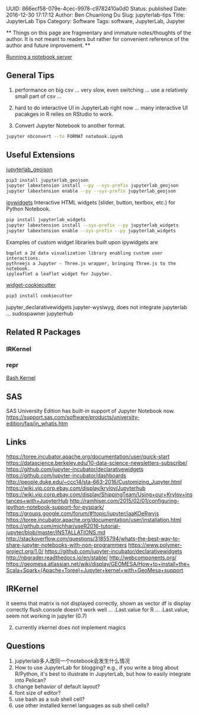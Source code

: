 UUID: 866ecf58-079e-4cec-9978-c9782410a0d0
Status: published
Date: 2016-12-30 17:17:12
Author: Ben Chuanlong Du
Slug: jupyterlab-tips
Title: JupyterLab Tips
Category: Software
Tags: software, JupyterLab, Jupyter

**
Things on this page are
fragmentary and immature notes/thoughts of the author.
It is not meant to readers
but rather for convenient reference of the author and future improvement.
**

[Running a notebook server](http://jupyter-notebook.readthedocs.io/en/latest/public_server.html)

## General Tips

1. performance on big csv ... very slow, even switching ...
use a relatively small part of csv ...

2. hard to do interactive UI in JupyterLab right now ...
many interactive UI pacakges in R relies on RStudio to work.

3. Convert Jupyter Notebook to another format.
```bash
jupyter nbconvert --to FORMAT notebook.ipynb
```

## Useful Extensions

[jupyterlab_geojson](https://github.com/jupyterlab/jupyterlab_geojson)
```bash
pip3 install jupyterlab_geojson
jupyter labextension install --py --sys-prefix jupyterlab_geojson
jupyter labextension enable --py --sys-prefix jupyterlab_geojson
```
[ipywidgets](https://github.com/ipython/ipywidgets/tree/master/jupyterlab_widgets)
Interactive HTML widgets (slider, button, textbox, etc.) for Python Notebook.
```bash
pip install jupyterlab_widgets
jupyter labextension install --sys-prefix --py jupyterlab_widgets
jupyter labextension enable --sys-prefix --py jupyterlab_widgets
```
Examples of custom widget libraries built upon ipywidgets are

    bqplot a 2d data visualization library enabling custom user interactions.
    pythreejs a Jupyter - Three.js wrapper, bringing Three.js to the notebook.
    ipyleaflet a leaflet widget for Jupyter.

[widget-cookiecutter](https://github.com/jupyter/widget-cookiecutter)
```bash
pip3 install cookiecutter
```
jupyter_declarativewidgets
jupyter-wysiwyg, does not integrate jupyterlab ...
sudospawner
jupyterhub


## Related R Packages
### IRKernel
### repr

[Bash Kernel](https://github.com/takluyver/bash_kernel)

## SAS
SAS University Edition has built-in support of Jupyter Notebook now. 
https://support.sas.com/software/products/university-edition/faq/jn_whatis.htm


## Links
https://toree.incubator.apache.org/documentation/user/quick-start
https://datascience.berkeley.edu/10-data-science-newsletters-subscribe/ 
https://github.com/jupyter-incubator/declarativewidgets
https://github.com/jupyter-incubator/dashboards
http://people.duke.edu/~ccc14/sta-663-2016/Customizing_Jupyter.html
https://wiki.vip.corp.ebay.com/display/krylov/Jupyterhub
https://wiki.vip.corp.ebay.com/display/ShippingTeam/Using+our+Krylov+instances+with+JupyterHub
http://ramhiser.com/2015/02/01/configuring-ipython-notebook-support-for-pyspark/
https://groups.google.com/forum/#!topic/jupyter/iaaKOeRwyjs
https://toree.incubator.apache.org/documentation/user/installation.html
https://github.com/michhar/useR2016-tutorial-jupyter/blob/master/INSTALLATIONS.md
http://stackoverflow.com/questions/31855794/whats-the-best-way-to-share-jupyter-notebooks-with-non-programmers
https://www.polymer-project.org/1.0/
https://github.com/jupyter-incubator/declarativewidgets
http://nbgrader.readthedocs.io/en/stable/
http://webcomponents.org/
https://geomesa.atlassian.net/wiki/display/GEOMESA/How+to+install+the+Scala+Spark+(Apache+Toree)+Jupyter+kernel+with+GeoMesa+support

## IRKernel
it seems that matrix is not displayed correctly, shown as vector
df is display correctly
flush.console doesn't work well ...
.Last.value for R ...
.Last.value, seem not working in jupyter (0.7)

2. currently irkernel does not implement magics 

## Questions
1. jupyterlab多人改同一个notebook会发生什么情况
2. How to use JupyterLab for blogging? e.g., if you write a blog about R/Python, it's best to illustrate in JupyterLab, but how to easily integrate into Pelican?
3. change behavior of default layout?
4. font size of editor?
5. use bash as a sub shell cell?
6. use other installed kernel languages as sub shell cells?

